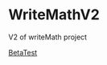 # WriteMathV2
V2 of writeMath project

[BetaTest](https://somebodylikeeverybody.github.io/WriteMathV2/build/index.html)
